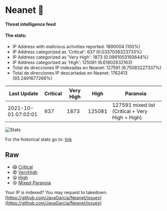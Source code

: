 # Neanet :hocho:
#### Threat intelligence feed
#### The stats:

- IP Address with malicious activities reported: 1890004 (100%)
- IP Address categorized as 'Critical':  637 (0.0337036323733%)
- IP Address categorized as 'Very High':  1873 (0.0991003193644%)
- IP Address categorized as 'High':  125081 (6.61802832163)
- Total de direcciones IP indexadas en Neanet:  127591 (6.75083227337%)
- Total de direcciones IP descartadas en Neanet:  1762413 (93.2491677266%)

| Last Update | Critical | Very High | High | Paranoia |
| --- | --- | --- | --- | --- |
| 2021-10-01 07:02:01 | 637 | 1873 | 125081 | 127591 mixed list (Critical + Very High + High)|

![Stats](https://docs.google.com/spreadsheets/d/e/2PACX-1vSnaNMIXVabIpDJjufMlzH7poXnshF3mgd8Is1g9ytUEzVsP5my4Trn8f-xkoLLQ38xpL3HtmUexLo6/pubchart?oid=501124687&format=image)

For the historical stats go to: [link](/stats.csv)
## Raw
- :scream: [Critical](https://raw.githubusercontent.com/JavaGarcia/Neanet/master/blacklists/neanet_critical.txt)
- :fearful: [VeryHigh](https://raw.githubusercontent.com/JavaGarcia/Neanet/master/blacklists/neanet_veryHigh.txtt)
- :frowning: [High](https://raw.githubusercontent.com/JavaGarcia/Neanet/master/blacklists/neanet_high.txt)
- :dizzy_face: [Mixed-Paranoia](https://raw.githubusercontent.com/JavaGarcia/Neanet/master/blacklists/neanet_all.txt)


Your IP is indexed? You may request to takedown. [https://github.com/JavaGarcia/Neanet/issues](https://github.com/JavaGarcia/Neanet/issues)





























































































































































































































































































































































































































































































































































































































































































































































































































































































































































































































































































































































































































































































































































































































































































































































































































































































































































































































































































































































































































































































































































































































































































































































































































































































































































































































































































































































































































































































































































































































































































































































































































































































































































































































































































































































































































































































































































































































































































































































































































































































































































































































































































































































































































































































































































































































































































































































































































































































































































































































































































































































































































































































































































































































































































































































































































































































































































































































































































































































































































































































































































































































































































































































































































































































































































































































































































































































































































































































































































































































































































































































































































































































































































































































































































































































































































































































































































































































































































































































































































































































































































































































































































































































































































































































































































































































































































































































































































































































































































































































































































































































































































































































































































